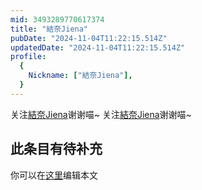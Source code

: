 ```yaml
---
mid: 3493289770617374
title: "結奈Jiena"
pubDate: "2024-11-04T11:22:15.514Z"
updatedDate: "2024-11-04T11:22:15.514Z"
profile:
  {
    Nickname: ["結奈Jiena"],
  }
---
```


关注[結奈Jiena](https://space.bilibili.com/3493289770617374)谢谢喵~ 关注[結奈Jiena](https://space.bilibili.com/3493289770617374)谢谢喵~

## 此条目有待补充
你可以在[这里](https://github.com/Yuhanawa/VTuber.ICU/edit/master/src/content/v/結奈Jiena/index.md)编辑本文
